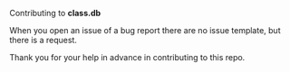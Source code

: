 Contributing to **class.db**

When you open an issue of a bug report there are no issue template, but there is a request.

Thank you for your help in advance in contributing to this repo.
